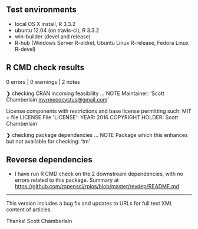 ## Test environments

* local OS X install, R 3.3.2
* ubuntu 12.04 (on travis-ci), R 3.3.2
* win-builder (devel and release)
* R-hub (Windows Server R-oldrel, Ubuntu Linux R-release, Fedora Linux R-devel)

## R CMD check results

0 errors | 0 warnings | 2 notes

❯ checking CRAN incoming feasibility ... NOTE
  Maintainer: ‘Scott Chamberlain <myrmecocystus@gmail.com>’
  
  License components with restrictions and base license permitting such:
    MIT + file LICENSE
  File 'LICENSE':
    YEAR: 2016
    COPYRIGHT HOLDER: Scott Chamberlain

❯ checking package dependencies ... NOTE
  Package which this enhances but not available for checking: ‘tm’

## Reverse dependencies

* I have run R CMD check on the 2 downstream dependencies, with no errors
  related to this package. Summary at 
  <https://github.com/ropensci/rplos/blob/master/revdep/README.md>

----------

This version includes a bug fix and updates to URLs for full text 
XML content of articles.

Thanks!
Scott Chamberlain
